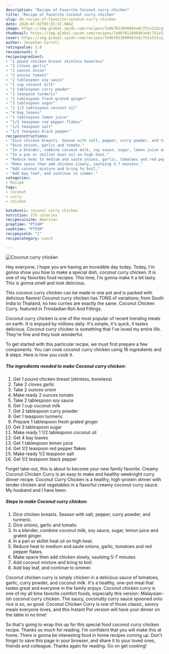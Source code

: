 ```yaml
---
description: "Recipe of Favorite Coconut curry chicken"
title: "Recipe of Favorite Coconut curry chicken"
slug: 66-recipe-of-favorite-coconut-curry-chicken
date: 2020-07-02T03:55:57.604Z
image: https://img-global.cpcdn.com/recipes/7e9b7013890963e0/751x532cq70/coconut-curry-chicken-recipe-main-photo.jpg
thumbnail: https://img-global.cpcdn.com/recipes/7e9b7013890963e0/751x532cq70/coconut-curry-chicken-recipe-main-photo.jpg
cover: https://img-global.cpcdn.com/recipes/7e9b7013890963e0/751x532cq70/coconut-curry-chicken-recipe-main-photo.jpg
author: Jonathan Carroll
ratingvalue: 3.8
reviewcount: 6
recipeingredient:
- "1 pound chicken breast skinless boneless"
- "2 cloves garlic"
- "2 ounces onion"
- "2 ounces tomato"
- "2 tablespoon soy sauce"
- "1 cup coconut milk"
- "2 tablespoon curry powder"
- "1 teaspoon turmeric"
- "1 tablespoon fresh grated ginger"
- "3 tablespoon sugar"
- "1 1/2 tablespoon coconut oil"
- "4 bay leaves"
- "1 tablespoon lemon juice"
- "1/2 teaspoon red pepper flakes"
- "1/2 teaspoon salt"
- "1/2 teaspoon black pepper"
recipeinstructions:
- "Dice chicken breasts. Season with salt, pepper, curry powder, and turmeric."
- "Dice onions, garlic and tomato."
- "In a blender, combine coconut milk, soy sauce, sugar, lemon juice and grated ginger."
- "In a pan or skillet heat oil on high heat."
- "Reduce heat to medium and saute onions, garlic, tomatoes and red pepper flakes."
- "Make space then add chicken slowly, sauteing 5-7 minutes."
- "Add coconut mixture and bring to boil."
- "Add bay leaf, and continue to simmer."
categories:
- Recipe
tags:
- coconut
- curry
- chicken

katakunci: coconut curry chicken 
nutrition: 275 calories
recipecuisine: American
preptime: "PT34M"
cooktime: "PT55M"
recipeyield: "1"
recipecategory: Lunch

---
```



![Coconut curry chicken](https://img-global.cpcdn.com/recipes/7e9b7013890963e0/751x532cq70/coconut-curry-chicken-recipe-main-photo.jpg)

Hey everyone, I hope you are having an incredible day today. Today, I'm gonna show you how to make a special dish, coconut curry chicken. It is one of my favorites food recipes. This time, I'm gonna make it a bit tasty. This is gonna smell and look delicious.

This coconut curry chicken can be made in one pot and is packed with delicious flavors! Coconut curry chicken has TONS of variations; from South India to Thailand, no two curries are exactly the same. Coconut Chicken Curry. featured in Trinidadian Roti And Fillings.

Coconut curry chicken is one of the most popular of recent trending meals on earth. It is enjoyed by millions daily. It's simple, it's quick, it tastes delicious. Coconut curry chicken is something that I've loved my entire life. They're fine and they look wonderful.


To get started with this particular recipe, we must first prepare a few components. You can cook coconut curry chicken using 16 ingredients and 8 steps. Here is how you cook it.

<!--inarticleads1-->

##### The ingredients needed to make Coconut curry chicken:

1. Get 1 pound chicken breast (skinless, boneless)
1. Take 2 cloves garlic
1. Take 2 ounces onion
1. Make ready 2 ounces tomato
1. Take 2 tablespoon soy sauce
1. Get 1 cup coconut milk
1. Get 2 tablespoon curry powder
1. Get 1 teaspoon turmeric
1. Prepare 1 tablespoon fresh grated ginger
1. Get 3 tablespoon sugar
1. Make ready 1 1/2 tablespoon coconut oil
1. Get 4 bay leaves
1. Get 1 tablespoon lemon juice
1. Get 1/2 teaspoon red pepper flakes
1. Make ready 1/2 teaspoon salt
1. Get 1/2 teaspoon black pepper


Forget take-out, this is about to become your new family favorite. Creamy Coconut Chicken Curry is an easy to make and healthy weeknight curry dinner recipe. Coconut Curry Chicken is a healthy, high-protein dinner with tender chicken and vegetables in a flavorful creamy coconut curry sauce. My husband and I have been. 

<!--inarticleads2-->

##### Steps to make Coconut curry chicken:

1. Dice chicken breasts. Season with salt, pepper, curry powder, and turmeric.
1. Dice onions, garlic and tomato.
1. In a blender, combine coconut milk, soy sauce, sugar, lemon juice and grated ginger.
1. In a pan or skillet heat oil on high heat.
1. Reduce heat to medium and saute onions, garlic, tomatoes and red pepper flakes.
1. Make space then add chicken slowly, sauteing 5-7 minutes.
1. Add coconut mixture and bring to boil.
1. Add bay leaf, and continue to simmer.


Coconut chicken curry is simply chicken in a delicious sauce of tomatoes, garlic, curry powder, and coconut milk. It&#39;s a healthy, one-pot meal that tastes great and everyone in the family enjoys. Coconut chicken curry is one of my all time favorite comfort foods, especially this version: Malaysian-ish coconut curry chicken. The saucy, coconutty curry sauce spooned onto rice is so, so good. Coconut Chicken Curry is one of those classic, savory meals everyone loves, and this Instant Pot version will have your dinner on the table in no time! 

So that's going to wrap this up for this special food coconut curry chicken recipe. Thanks so much for reading. I'm confident that you will make this at home. There is gonna be interesting food in home recipes coming up. Don't forget to save this page in your browser, and share it to your loved ones, friends and colleague. Thanks again for reading. Go on get cooking!
